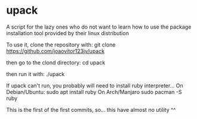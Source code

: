 # upack
A script for the lazy ones who do not want to learn how to use the package installation tool provided by their linux distribution


To use it, clone the repository with:
  git clone https://github.com/joaovitor123jv/upack

then go to the clond directory:
  cd upack
  
then run it with:
  ./upack
  
  
If upack can't run, you probably will need to install ruby interpreter...
  On Debian/Ubuntu:
    sudo apt install ruby
  On Arch/Manjaro
    sudo pacman -S ruby
    
    
This is the first of the first commits, so... this have almost no utility ^^
